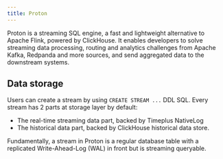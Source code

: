 ```yaml
---
title: Proton
---
```


Proton is a streaming SQL engine, a fast and lightweight alternative to Apache Flink, powered by ClickHouse.
It enables developers to solve streaming data processing, routing and analytics challenges from Apache Kafka,
Redpanda and more sources, and send aggregated data to the downstream systems.

## Data storage

Users can create a stream by using `CREATE STREAM ...` DDL SQL.
Every stream has 2 parts at storage layer by default:

- The real-time streaming data part, backed by Timeplus NativeLog
- The historical data part, backed by ClickHouse historical data store.

Fundamentally, a stream in Proton is a regular database table with a replicated Write-Ahead-Log (WAL)
in front but is streaming queryable.
